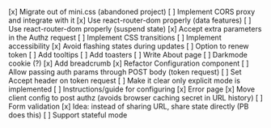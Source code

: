 [x] Migrate out of mini.css (abandoned project)
[ ] Implement CORS proxy and integrate with it
[x] Use react-router-dom properly (data features)
[ ] Use react-router-dom properly (suspend state)
[x] Accept extra parameters in the Authz request
[ ] Implement CSS transitions
[ ] Implement accessibility
[x] Avoid flashing states during updates
[ ] Option to renew token
[ ] Add tooltips
[ ] Add toasters
[ ] Write About page
[ ] Darkmode cookie (?)
[x] Add breadcrumb
[x] Refactor Configuration component
[ ] Allow passing auth params through POST body (token request)
[ ] Set Accept header on token request
[ ] Make it clear only explicit mode is implemented
[ ] Instructions/guide for configuring
[x] Error page
[x] Move client config to post authz (avoids browser caching secret in URL history)
[ ] Form validation
[x] Idea: instead of sharing URL, share state directly (PB does this)
[ ] Support stateful mode
